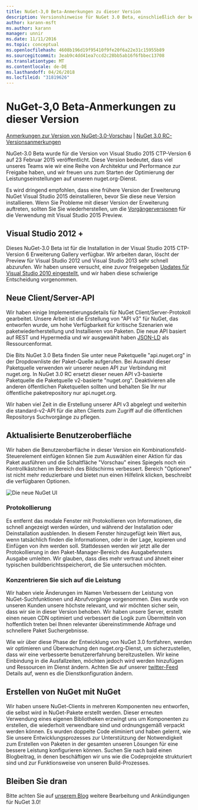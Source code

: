 ```yaml
---
title: NuGet-3,0 Beta-Anmerkungen zu dieser Version
description: Versionshinweise für NuGet 3.0 Beta, einschließlich der bekannten Probleme, Fehlerbehebungen, Funktionen und Archivierung von dcrs Design.
author: karann-msft
ms.author: karann
manager: unnir
ms.date: 11/11/2016
ms.topic: conceptual
ms.openlocfilehash: 4608b196d19f95410f9fe20f6a22e31c15955b89
ms.sourcegitcommit: 3eab9c4dd41ea7ccd2c28bb5ab16f6fbbec13708
ms.translationtype: MT
ms.contentlocale: de-DE
ms.lasthandoff: 04/26/2018
ms.locfileid: "31819626"
---
```

# <a name="nuget-30-beta-release-notes"></a>NuGet-3,0 Beta-Anmerkungen zu dieser Version

[Anmerkungen zur Version von NuGet-3.0-Vorschau](../release-notes/nuget-3.0-preview.md) | [NuGet 3.0 RC-Versionsanmerkungen](../release-notes/nuget-3.0-rc.md)

NuGet-3.0 Beta wurde für die Version von Visual Studio 2015 CTP-Version 6 auf 23 Februar 2015 veröffentlicht. Diese Version bedeutet, dass viel unseres Teams wie wir eine Reihe von Architektur und Performance zur Freigabe haben, und wir freuen uns zum Starten der Optimierung der Leistungseinstellungen auf unseren nuget.org-Dienst.

Es wird dringend empfohlen, dass eine frühere Version der Erweiterung NuGet Visual Studio 2015 deinstallieren, bevor Sie diese neue Version installieren.  Wenn Sie Probleme mit dieser Version der Erweiterung auftreten, sollten Sie Sie wiederherstellen, um die [Vorgängerversionen](http://nuget.codeplex.com/downloads/get/909582) für die Verwendung mit Visual Studio 2015 Preview.

## <a name="visual-studio-2012"></a>Visual Studio 2012 +

Dieses NuGet-3.0 Beta ist für die Installation in der Visual Studio 2015 CTP-Version 6 Erweiterung Gallery verfügbar. Wir arbeiten daran, löscht der Preview für Visual Studio 2012 und Visual Studio 2013 sehr schnell abzurufen. Wir haben unsere versucht, eine zuvor freigegeben [Updates für Visual Studio 2010 eingestellt](http://blog.nuget.org/20141002/visual-studio-2010.html), und wir haben diese schwierige Entscheidung vorgenommen.

## <a name="new-clientserver-api"></a>Neue Client/Server-API

Wir haben einige Implementierungsdetails für NuGet Client/Server-Protokoll gearbeitet. Unsere Arbeit ist die Erstellung von "API v3" für NuGet, das entworfen wurde, um hohe Verfügbarkeit für kritische Szenarien wie paketwiederherstellung und Installieren von Paketen. Die neue API basiert auf REST und Hypermedia und wir ausgewählt haben [JSON-LD](http://json-ld.org) als Ressourcenformat.

Die Bits NuGet 3.0 Beta finden Sie unter neue Paketquelle "api.nuget.org" in der Dropdownliste der Paket-Quelle aufgerufen.   Bei Auswahl dieser Paketquelle verwenden wir unserer neuen API zur Verbindung mit nuget.org. In NuGet 3.0 RC ersetzt dieser neuen API v3-basierte Paketquelle die Paketquelle v2-basierte "nuget.org".  Deaktivieren alle anderen öffentlichen Paketquellen sollten und behalten Sie Ihr nur öffentliche paketrepository nur api.nuget.org.

Wir haben viel Zeit in die Erstellung unserer API v3 abgelegt und weiterhin die standard-v2-API für die alten Clients zum Zugriff auf die öffentlichen Repositorys Suchvorgänge zu pflegen.

## <a name="updated-ui"></a>Aktualisierte Benutzeroberfläche

Wir haben die Benutzeroberfläche in dieser Version ein Kombinationsfeld-Steuerelement einfügen können Sie zum Auswählen einer Aktion für das Paket ausführen und die Schaltfläche "Vorschau" eines Spiegels noch ein Kontrollkästchen im Bereich des Bildschirms verbessert.  Bereich "Optionen" ist nicht mehr reduzierbare und bietet nun einen Hilfelink klicken, beschreibt die verfügbaren Optionen.

![Die neue NuGet UI](./media/NuGet-3.0-Beta/updated-ui.png)


### <a name="operation-logging"></a>Protokollierung

Es entfernt das modale Fenster mit Protokollieren von Informationen, die schnell angezeigt werden würden, und während der Installation oder Deinstallation ausblenden.  In diesem Fenster hinzugefügt kein Wert aus, wenn tatsächlich finden die Informationen, oder in der Lage, kopieren und Einfügen von ihm werden soll.  Stattdessen werden wir jetzt alle der Protokollierung in den Paket-Manager-Bereich des Ausgabefensters Ausgabe umleiten.  Wir glauben, dass dies mehr vertraut und ähnelt einer typischen buildberichtsspeicherort, die Sie untersuchen möchten.


### <a name="focus-on-performance"></a>Konzentrieren Sie sich auf die Leistung

Wir haben viele Änderungen im Namen Verbessern der Leistung von NuGet-Suchfunktionen und Abrufvorgänge vorgenommen.  Dies wurde von unseren Kunden unsere höchste relevant, und wir möchten sicher sein, dass wir sie in dieser Version behoben.  Wir haben unsere Server, erstellt einen neuen CDN optimiert und verbessert die Logik zum Übermitteln von hoffentlich treten bei Ihnen relevanter übereinstimmende Abfrage und schnellere Paket Suchergebnisse.

Wie wir über diese Phase der Entwicklung von NuGet 3.0 fortfahren, werden wir optimieren und Überwachung den nuget.org-Dienst, um sicherzustellen, dass wir eine verbesserte benutzererfahrung bereitzustellen.  Wir keine Einbindung in die Ausfallzeiten, möchten jedoch wird werden hinzufügen und Ressourcen im Dienst ändern.  Achten Sie auf unserer [twitter-Feed](http://twitter.com/nuget) Details auf, wenn es die Dienstkonfiguration ändern.

## <a name="building-nuget-with-nuget"></a>Erstellen von NuGet mit NuGet

Wir haben unsere NuGet-Clients in mehreren Komponenten neu entworfen, die selbst wird in NuGet-Pakete erstellt werden. Dieser erneuten Verwendung eines eigenen Bibliotheken erzwingt uns um Komponenten zu erstellen, die wiederholt verwendbare sind und ordnungsgemäß verpackt werden können.  Es wurden doppelte Code eliminiert und haben gelernt, wie Sie unsere Entwicklungsprozesses zur Unterstützung der Notwendigkeit zum Erstellen von Paketen in der gesamten unseren Lösungen für eine bessere Leistung konfigurieren können.  Suchen Sie nach bald einen Blogbeitrag, in denen beschäftigen wir uns wie die Codeprojekte strukturiert sind und zur Funktionsweise von unseren Build-Prozesses.

## <a name="stay-tuned"></a>Bleiben Sie dran

Bitte achten Sie auf [unserem Blog](http://blog.nuget.org) weitere Bearbeitung und Ankündigungen für NuGet 3.0!
